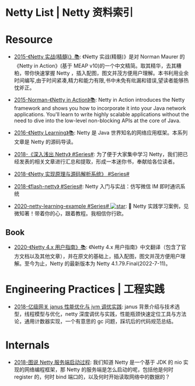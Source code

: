 # Netty List | Netty 资料索引

# Resource

- [2015-《Netty 实战(精髓)》📚](https://github.com/waylau/essential-netty-in-action): 《Netty 实战(精髓)》是对 Norman Maurer 的 《Netty in Action》(基于 MEAP v10)的一个中文精简。取其精华，去其糟粕，带你快速掌握 Netty ，插入配图，图文并茂方便用户理解。本书利用业余时间编写,由于时间紧凑,精力和能力有限,书中未免有纰漏和错误,望读者能够热忱斧正。

- [2015-Norman-《Netty in Action》📚](http://93.174.95.29/_ads/A861BBD08F8EADD7068C39B33DA23C16): Netty in Action introduces the Netty framework and shows you how to incorporate it into your Java network applications. You'll learn to write highly scalable applications without the need to dive into the low-level non-blocking APIs at the core of Java.

- [2016-《Netty Learning》📚](https://github.com/code4craft/netty-learning): Netty 是 Java 世界知名的网络应用框架。本系列文章是 Netty 的源码导读。

- [2018-《深入浅出 Netty》 #Series#](https://www.infoq.cn/article/netty-in-depth): 为了便于大家集中学习 Netty，我们把已经发表的相关文章进行汇总和提取，形成一本迷你书，奉献给各位读者。

- [2018-《Netty 实现原理与源码解析系统》 #Series#](http://www.iocoder.cn/Netty/Netty-collection/?title)

- [2018-《flash-netty》 #Series#](https://github.com/lightningMan/flash-netty): Netty 入门与实战：仿写微信 IM 即时通讯系统

- [2020-netty-learning-example #Series# ![star](https://img.shields.io/github/stars/sanshengshui/netty-learning-example)](https://github.com/sanshengshui/netty-learning-example): 🥚 Netty 实践学习案例，见微知著！带着你的心，跟着教程。我相信你行欧。

## Book

- [2020-《Netty 4.x 用户指南》📚](https://github.com/waylau/netty-4-user-guide): 《Netty 4.x 用户指南》中文翻译（包含了官方文档以及其他文章），并在原文的基础上，插入配图，图文并茂方便用户理解。至今为止，Netty 的最新版本为 Netty 4.1.79.Final(2022-7-11)。

# Engineering Practices | 工程实践

- [2018-亿级网关 janus 性能优化与 jvm 调优实践](https://mp.weixin.qq.com/s/dbgLn55Ki9pfdEerbu7awg): janus 背景介绍与技术选型，线程模型与优化，netty 深度调优与实践，性能瓶颈快速定位工具与方法论，通用计数器实现，一个有意思的 gc 问题，踩坑后的代码规范总结。

# Internals

- [2018-图说 Netty 服务端启动过程](https://mp.weixin.qq.com/s/R-vh0y4wj8qqCe-R-JrJRQ): 我们知道 Netty 是一个基于 JDK 的 nio 实现的网络编程框架，那 Netty 的服务端是怎么启动的呢，包括他是何时 register 的，何时 bind 端口的，以及何时开始读取网络中的数据的？
